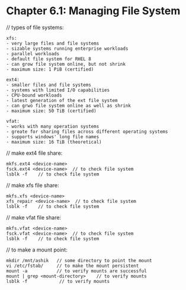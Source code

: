 # **Chapter 6.1: Managing File System**

// types of file systems:

    xfs:
    - very large files and file systems
    - sizable systems running enterprise workloads
    - parallel workloads
    - default file system for RHEL 8
    - can grow file system online, but not shrink
    - maximum size: 1 PiB (certified)

    ext4:
    - smaller files and file systems
    - systems with limited I/O capabilities
    - CPU-bound workloads
    - latest generation of the ext file system
    - can grwo file system online as well as shrink
    - maximum size: 50 TiB (certified)

    vfat:
    - works with many operation systems
    - greate for sharing files across different operating systems
    - supports windows' long file names
    - maximum size: 16 TiB (theoretical)

// make ext4 file share:

    mkfs.ext4 <device-name>
    fsck.ext4 <device-name>  // to check file system
    lsblk -f    // to check file system

// make xfs file share:

    mkfs.xfs <device-name>
    xfs_repair <device-name>  // to check file system
    lsblk -f    // to check file system

// make vfat file share:

    mkfs.vfat <device-name>
    fsck.vfat <device-name>  // to check file system
    lsblk -f    // to check file system

// to make a mount point:

    mkdir /mnt/ashik   // some directory to point the mount
    vi /etc/fstab/     // to make the mount persistent
    mount -a           // to verify mounts are successful
    mount | grep <mount-directory>    // to verify mounts
    lsblk -f            // to verify mounts